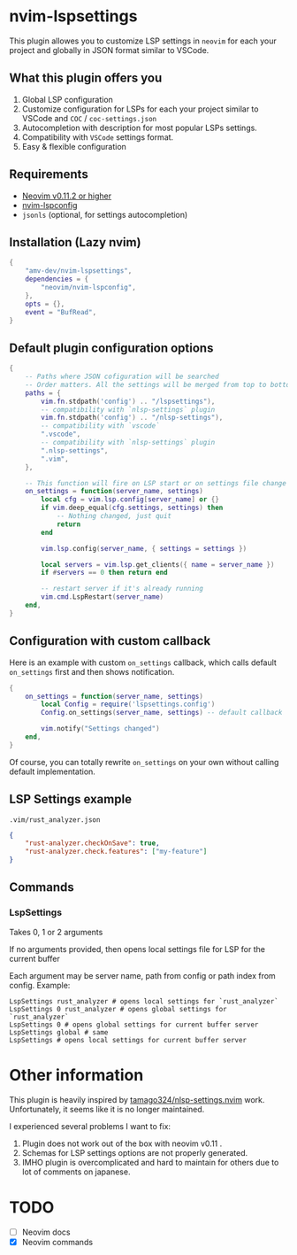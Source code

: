 # nvim-lspsettings

This plugin allowes you to customize LSP settings in `neovim` for each your project and globally in JSON format similar to VSCode.

## What this plugin offers you
1. Global LSP configuration
2. Customize configuration for LSPs for each your project similar to VSCode and `COC` / `coc-settings.json`
3. Autocompletion with description for most popular LSPs settings.
4. Compatibility with `VSCode` settings format.
5. Easy & flexible configuration

## Requirements
* [Neovim v0.11.2 or higher](https://github.com/neovim/neovim/releases)
* [nvim-lspconfig](https://github.com/neovim/nvim-lspconfig/)
* `jsonls` (optional, for settings autocompletion)

## Installation (Lazy nvim)

```lua
{
    "amv-dev/nvim-lspsettings",
    dependencies = {
        "neovim/nvim-lspconfig",
    },
    opts = {},
    event = "BufRead",
}
```

## Default plugin configuration options
```lua
{
    -- Paths where JSON cofiguration will be searched
    -- Order matters. All the settings will be merged from top to bottom.
    paths = {
        vim.fn.stdpath('config') .. "/lspsettings"),
        -- compatibility with `nlsp-settings` plugin
        vim.fn.stdpath('config') .. "/nlsp-settings"),
        -- compatibility with `vscode`
        ".vscode",
        -- compatibility with `nlsp-settings` plugin
        ".nlsp-settings",
        ".vim",
    },

    -- This function will fire on LSP start or on settings file change
    on_settings = function(server_name, settings)
        local cfg = vim.lsp.config[server_name] or {}
        if vim.deep_equal(cfg.settings, settings) then
            -- Nothing changed, just quit
            return
        end

        vim.lsp.config(server_name, { settings = settings })

        local servers = vim.lsp.get_clients({ name = server_name })
        if #servers == 0 then return end

        -- restart server if it's already running
        vim.cmd.LspRestart(server_name)
    end,
}
```

## Configuration with custom callback 
Here is an example with custom `on_settings` callback, which calls default `on_settings` first and then shows notification.
```lua
{
    on_settings = function(server_name, settings)
        local Config = require('lspsettings.config')
        Config.on_settings(server_name, settings) -- default callback

        vim.notify("Settings changed")
    end,
}
```
Of course, you can totally rewrite `on_settings` on your own without calling default implementation.

## LSP Settings example

`.vim/rust_analyzer.json`
```json
{
    "rust-analyzer.checkOnSave": true,
    "rust-analyzer.check.features": ["my-feature"]
}
```

## Commands

### LspSettings
Takes 0, 1 or 2 arguments

If no arguments provided, then opens local settings file for LSP for the current buffer

Each argument may be server name, path from config or path index from config. Example:
```
LspSettings rust_analyzer # opens local settings for `rust_analyzer`
LspSettings 0 rust_analyzer # opens global settings for `rust_analyzer`
LspSettings 0 # opens global settings for current buffer server
LspSettings global # same
LspSettings # opens local settings for current buffer server
```

# Other information
This plugin is heavily inspired by [tamago324/nlsp-settings.nvim](https://github.com/tamago324/nlsp-settings.nvim) work. Unfortunately, it seems like it is no longer maintained.

I experienced several problems I want to fix:
1. Plugin does not work out of the box with neovim v0.11 .
2. Schemas for LSP settings options are not properly generated.
3. IMHO plugin is overcomplicated and hard to maintain for others due to lot of comments on japanese.

# TODO
* [ ] Neovim docs
* [x] Neovim commands
